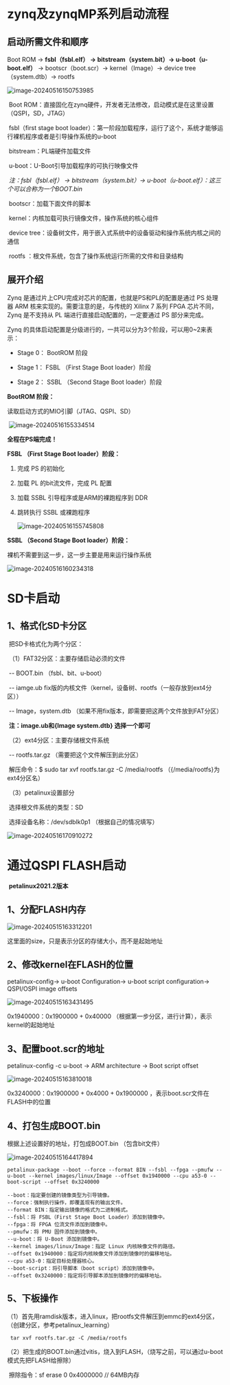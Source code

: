 # zynq及zynqMP系列启动流程

## 启动所需文件和顺序

Boot ROM → **fsbl（fsbl.elf） → bitstream（system.bit）→ u-boot（u-boot.elf）** → bootscr（boot.scr）→ kernel（Image）→ device tree（system.dtb）→ rootfs 

![image-20240516150753985](E:\my_work\petalinux-learning\media\image-20240516150753985.png)

​	Boot ROM：直接固化在zynq硬件，开发者无法修改，启动模式是在这里设置（QSPI，SD，JTAG）

​	fsbl（first stage boot loader）：第一阶段加载程序，运行了这个，系统才能够运行裸机程序或者是引导操作系统的u-boot

​	bitstream：PL端硬件加载文件

​	u-boot：U-Boot引导加载程序的可执行映像文件

​		*注：fsbl（fsbl.elf） → bitstream（system.bit）→ u-boot（u-boot.elf）：这三个可以合称为一个BOOT.bin*

​	bootscr：加载下面文件的脚本	

​	kernel：内核加载可执行镜像文件，操作系统的核心组件

​	device tree：设备树文件，用于嵌入式系统中的设备驱动和操作系统内核之间的通信

​	rootfs ：根文件系统，包含了操作系统运行所需的文件和目录结构

## 展开介绍

Zynq 是通过片上CPU完成对芯片的配置，也就是PS和PL的配置是通过 PS 处理器 ARM 核来实现的。需要注意的是，与传统的 Xilinx 7 系列 FPGA 芯片不同，Zynq 是不支持从 PL 端进行直接启动配置的，一定要通过 PS 部分来完成。

Zynq 的具体启动配置是分级进行的，一共可以分为3个阶段，可以用0~2来表示：

- Stage 0： BootROM 阶段

- Stage 1： FSBL （First Stage Boot loader）阶段

- Stage 2： SSBL （Second Stage Boot loader）阶段

**BootROM 阶段：**

读取启动方式的MIO引脚（JTAG、QSPI、SD）

​	![image-20240516155334514](E:\my_work\petalinux-learning\media\image-20240516155334514.png)

**全程在PS端完成！**

**FSBL （First Stage Boot loader）阶段：**

1. 完成 PS 的初始化

2. 加载 PL 的bit流文件，完成 PL 配置

3. 加载 SSBL 引导程序或是ARM的裸跑程序到 DDR

4. 跳转执行 SSBL 或裸跑程序

   ![image-20240516155745808](E:\my_work\petalinux-learning\media\image-20240516155745808.png)

**SSBL （Second Stage Boot loader）阶段：**

裸机不需要到这一步，这一步主要是用来运行操作系统

![image-20240516160234318](E:\my_work\petalinux-learning\media\image-20240516160234318.png)

# SD卡启动

## 1、格式化SD卡分区

​	把SD卡格式化为两个分区：

​		（1）FAT32分区：主要存储启动必须的文件

​			-- BOOT.bin   （fsbl、bit、u-boot）

​			-- iamge.ub	fix版的内核文件（kernel，设备树、rootfs（一般存放到ext4分区））

​			-- Image，system.dtb 	（如果不用fix版本，即需要把这两个文件放到FAT分区）

​		**注：image.ub和{Image system.dtb} 选择一个即可**

​		（2）ext4分区：主要存储根文件系统

​			-- rootfs.tar.gz （需要把这个文件解压到此分区）

​			解压命令：\$ sudo tar xvf rootfs.tar.gz -C /media/rootfs   （{/media/rootfs}为ext4分区名）

​		（3）petalinux设置部分

​			选择根文件系统的类型：SD

​			选择设备名称：/dev/sdblk0p1   （根据自己的情况填写）

![image-20240516170910272](E:\my_work\petalinux-learning\media\image-20240516170910272.png)



# 通过QSPI FLASH启动

​	**petalinux2021.2版本**

## 1、分配FLASH内存

![image-20240515163312201](E:\my_work\petalinux-learning\media\image-20240515163312201.png)

这里面的size，只是表示分区的存储大小，而不是起始地址

## 2、修改kernel在FLASH的位置

petalinux-config→ u-boot Configuration→ u-boot script configuration→ QSPI/OSPI image offsets

![image-20240515163431495](E:\my_work\petalinux-learning\media\image-20240515163431495.png)

0x1940000：0x1900000 + 0x40000  （根据第一步分区，进行计算），表示kernel的起始地址

## 3、配置boot.scr的地址

petalinux-config -c u-boot → ARM architecture → Boot script offset

![image-20240515163810018](E:\my_work\petalinux-learning\media\image-20240515163810018.png)

0x3240000：0x1900000 + 0x4000 + 0x1900000  ，表示boot.scr文件在FLASH中的位置

## 4、打包生成BOOT.bin

根据上述设置好的地址，打包成BOOT.bin （包含bit文件）

![image-20240515164417894](E:\my_work\petalinux-learning\media\image-20240515164417894.png)

```
petalinux-package --boot --force --format BIN --fsbl --fpga --pmufw --u-boot --kernel images/linux/Image --offset 0x1940000 --cpu a53-0 --boot-script --offset 0x3240000
```

```
--boot：指定要创建的镜像类型为引导镜像。
--force：强制执行操作，即覆盖现有的输出文件。
--format BIN：指定输出镜像的格式为二进制格式。
--fsbl：将 FSBL（First Stage Boot Loader）添加到镜像中。
--fpga：将 FPGA 位流文件添加到镜像中。
--pmufw：将 PMU 固件添加到镜像中。
--u-boot：将 U-Boot 添加到镜像中。
--kernel images/linux/Image：指定 Linux 内核映像文件的路径。
--offset 0x1940000：指定将内核映像文件添加到镜像时的偏移地址。
--cpu a53-0：指定目标处理器核心。
--boot-script：将引导脚本（boot script）添加到镜像中。
--offset 0x3240000：指定将引导脚本添加到镜像时的偏移地址。
```



## 5、下板操作

（1）首先用ramdisk版本，进入linux，把rootfs文件解压到emmc的ext4分区，（创建分区，参考petalinux_learning）

```
 tar xvf rootfs.tar.gz -C /media/rootfs
```



（2）把生成的BOOT.bin通过vitis，烧入到FLASH，（烧写之前，可以通过u-boot模式先把FLASH给擦除）

​	擦除指令：sf erase 0 0x4000000	// 64MB内存
